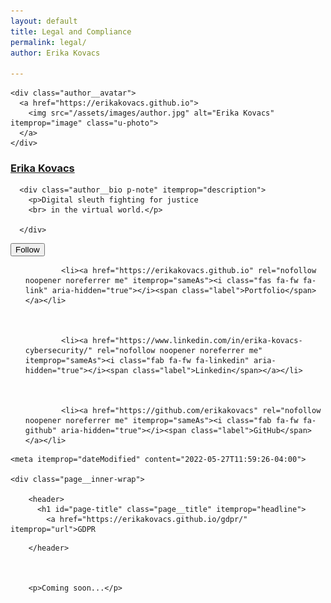 ```yaml
---
layout: default
title: Legal and Compliance
permalink: legal/
author: Erika Kovacs

---
```




<div id="main" role="main">
  
  <div class="sidebar sticky">
  


<div itemscope itemtype="https://schema.org/Person" class="h-card">

  
    <div class="author__avatar">
      <a href="https://erikakovacs.github.io">
        <img src="/assets/images/author.jpg" alt="Erika Kovacs" itemprop="image" class="u-photo">
      </a>
    </div>
  

  <div class="author__content">
    <h3 class="author__name p-name" itemprop="name">
      <a class="u-url" rel="me" href="https://erikakovacs.github.io" itemprop="url">Erika Kovacs</a>
    </h3>
    
      <div class="author__bio p-note" itemprop="description">
        <p>Digital sleuth fighting for justice 
        <br> in the virtual world.</p>

      </div>
    
  </div>

  <div class="author__urls-wrapper">
    <button class="btn btn--inverse">Follow</button>
    <ul class="author__urls social-icons">
      
         
        
          
            <li><a href="https://erikakovacs.github.io" rel="nofollow noopener noreferrer me" itemprop="sameAs"><i class="fas fa-fw fa-link" aria-hidden="true"></i><span class="label">Portfolio</span></a></li>
          
        
          
            <li><a href="https://www.linkedin.com/in/erika-kovacs-cybersecurity/" rel="nofollow noopener noreferrer me" itemprop="sameAs"><i class="fab fa-fw fa-linkedin" aria-hidden="true"></i><span class="label">Linkedin</span></a></li>
          
        
          
            <li><a href="https://github.com/erikakovacs" rel="nofollow noopener noreferrer me" itemprop="sameAs"><i class="fab fa-fw fa-github" aria-hidden="true"></i><span class="label">GitHub</span></a></li>
          
        
  </ul>
  </div>
</div>

  
  </div>

  <article class="page" itemscope itemtype="https://schema.org/CreativeWork">
    <meta itemprop="headline" content="GDPR">
    <meta itemprop="description" content="Explore my portfolio as a cybersecurity professional, showcasing my expertise in protecting digital assets.">
    
    <meta itemprop="dateModified" content="2022-05-27T11:59:26-04:00">

    <div class="page__inner-wrap">
      
        <header>
          <h1 id="page-title" class="page__title" itemprop="headline">
            <a href="https://erikakovacs.github.io/gdpr/" itemprop="url">GDPR
</a>
          </h1>
          


        </header>
      
     
        
        <p>Coming soon...</p>